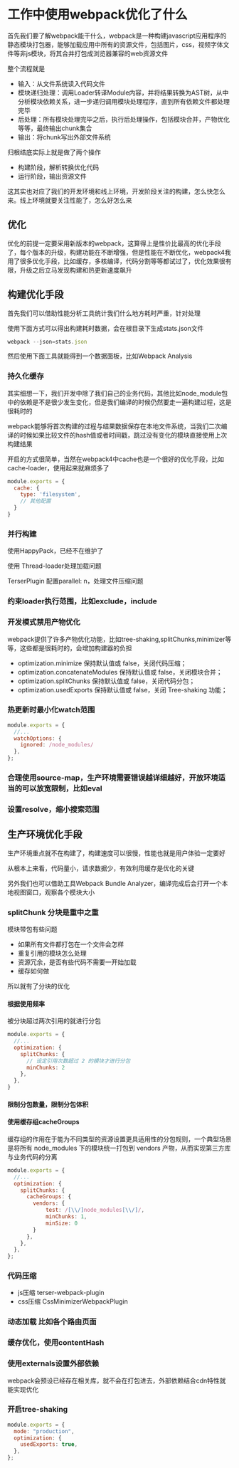 # 工作中使用webpack优化了什么

首先我们要了解webpack能干什么，webpack是一种构建javascript应用程序的静态模块打包器，能够加载应用中所有的资源文件，包括图片，css，视频字体文件等非js模块，将其合并打包成浏览器兼容的web资源文件

整个流程就是

- 输入：从文件系统读入代码文件
- 模块递归处理：调用Loader转译Module内容，并将结果转换为AST树，从中分析模块依赖关系，进一步递归调用模块处理程序，直到所有依赖文件都处理完毕
- 后处理：所有模块处理完毕之后，执行后处理操作，包括模块合并，产物优化等等，最终输出chunk集合
- 输出：将chunk写出外部文件系统

归根结底实际上就是做了两个操作
- 构建阶段，解析转换优化代码
- 运行阶段，输出资源文件

这其实也对应了我们的开发环境和线上环境，开发阶段关注的构建，怎么快怎么来。线上环境就要关注性能了，怎么好怎么来

## 优化

优化的前提一定要采用新版本的webpack，这算得上是性价比最高的优化手段了，每个版本的升级，构建功能在不断增强，但是性能在不断优化，webpack4我用了很多优化手段，比如缓存，多核编译，代码分割等等都试过了，优化效果很有限，升级之后立马发现构建和热更新速度飙升

## 构建优化手段
首先我们可以借助性能分析工具统计我们什么地方耗时严重，针对处理

使用下面方式可以得出构建耗时数据，会在根目录下生成stats.json文件
```js
webpack --json=stats.json
```
然后使用下面工具就能得到一个数据面板，比如Webpack Analysis

### 持久化缓存
其实细想一下，我们开发中除了我们自己的业务代码，其他比如node_module包中的依赖是不是很少发生变化，但是我们编译的时候仍然要走一遍构建过程，这是很耗时的

webpack能够将首次构建的过程与结果数据保存在本地文件系统，当我们二次编译的时候如果比较文件的hash值或者时间戳，跳过没有变化的模块直接使用上次构建结果

开启的方式很简单，当然在webpack4中cache也是一个很好的优化手段，比如cache-loader，使用起来就麻烦多了

```js
module.exports = {
  cache: {
    type: 'filesystem',
    // 其他配置
  }
}
```
### 并行构建
使用HappyPack，已经不在维护了

使用 Thread-loader处理加载问题

TerserPlugin 配置parallel: n，处理文件压缩问题

### 约束loader执行范围，比如exclude，include

### 开发模式禁用产物优化

webpack提供了许多产物优化功能，比如tree-shaking,splitChunks,minimizer等等，这些都是很耗时的，会增加构建器的负担

- optimization.minimize 保持默认值或 false，关闭代码压缩；
- optimization.concatenateModules 保持默认值或 false，关闭模块合并；
- optimization.splitChunks 保持默认值或 false，关闭代码分包；
- optimization.usedExports 保持默认值或 false，关闭 Tree-shaking 功能；

### 热更新时最小化watch范围
```js
module.exports = {
  //...
  watchOptions: {
    ignored: /node_modules/
  },
};
```

### 合理使用source-map，生产环境需要错误越详细越好，开放环境适当的可以放宽限制，比如eval

### 设置resolve，缩小搜索范围

## 生产环境优化手段

生产环境重点就不在构建了，构建速度可以很慢，性能也就是用户体验一定要好

从根本上来看，代码量小，请求数据少，有效利用缓存是优化的关键

另外我们也可以借助工具Webpack Bundle Analyzer，编译完成后会打开一个本地视图窗口，观察各个模块大小

### splitChunk 分块是重中之重

模块带包有些问题
- 如果所有文件都打包在一个文件会怎样
- 重复引用的模块怎么处理
- 资源冗余，是否有些代码不需要一开始加载
- 缓存如何做

所以就有了分块的优化

#### 根据使用频率
被分块超过两次引用的就进行分包
```js
module.exports = {
  //...
  optimization: {
    splitChunks: {
      // 设定引用次数超过 2 的模块才进行分包
      minChunks: 2
    },
  },
}
```
#### 限制分包数量，限制分包体积

#### 使用缓存组cacheGroups
缓存组的作用在于能为不同类型的资源设置更具适用性的分包规则，一个典型场景是将所有 node_modules 下的模块统一打包到 vendors 产物，从而实现第三方库与业务代码的分离
```js
module.exports = {
  //...
  optimization: {
    splitChunks: {
      cacheGroups: {
        vendors: {
            test: /[\\/]node_modules[\\/]/,
            minChunks: 1,
            minSize: 0
        }
      },
    },
  },
};
```
### 代码压缩
- js压缩 terser-webpack-plugin
- css压缩 CssMinimizerWebpackPlugin 

### 动态加载 比如各个路由页面

### 缓存优化，使用contentHash

### 使用externals设置外部依赖

webpack会预设已经存在相关库，就不会在打包进去，外部依赖结合cdn特性就能实现优化

### 开启tree-shaking

```js
module.exports = {
  mode: "production",
  optimization: {
    usedExports: true,
  },
};
```
